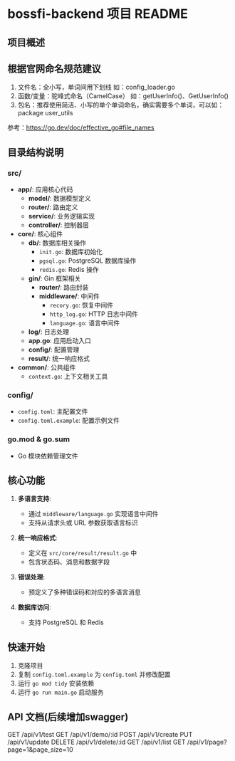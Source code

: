 # bossfi-backend 项目 README

## 项目概述


## 根据官网命名规范建议

1. 文件名：全小写，单词间用下划线 如：config_loader.go
2. 函数/变量：驼峰式命名（CamelCase） 如：getUserInfo()、GetUserInfo()
3. 包名：推荐使用简洁、小写的单个单词命名，确实需要多个单词，可以如：package user_utils

参考：https://go.dev/doc/effective_go#file_names

## 目录结构说明

### src/
- **app/**: 应用核心代码
    - **model/**: 数据模型定义
    - **router/**: 路由定义
    - **service/**: 业务逻辑实现
    - **controller/**: 控制器层
- **core/**: 核心组件
    - **db/**: 数据库相关操作
        - `init.go`: 数据库初始化
        - `pgsql.go`: PostgreSQL 数据库操作
        - `redis.go`: Redis 操作
    - **gin/**: Gin 框架相关
        - **router/**: 路由封装
        - **middleware/**: 中间件
            - `recory.go`: 恢复中间件
            - `http_log.go`: HTTP 日志中间件
            - `language.go`: 语言中间件
    - **log/**: 日志处理
    - **app.go**: 应用启动入口
    - **config/**: 配置管理
    - **result/**: 统一响应格式
- **common/**: 公共组件
    - `context.go`: 上下文相关工具

### config/
- `config.toml`: 主配置文件
- `config.toml.example`: 配置示例文件

### go.mod & go.sum
- Go 模块依赖管理文件

## 核心功能

1. **多语言支持**:
    - 通过 `middleware/language.go` 实现语言中间件
    - 支持从请求头或 URL 参数获取语言标识

2. **统一响应格式**:
    - 定义在 `src/core/result/result.go` 中
    - 包含状态码、消息和数据字段

3. **错误处理**:
    - 预定义了多种错误码和对应的多语言消息

4. **数据库访问**:
    - 支持 PostgreSQL 和 Redis

## 快速开始

1. 克隆项目
2. 复制 `config.toml.example` 为 `config.toml` 并修改配置
3. 运行 `go mod tidy` 安装依赖
4. 运行 `go run main.go` 启动服务

## API 文档(后续增加swagger)
GET /api/v1/test
GET /api/v1/demo/:id
POST /api/v1/create
PUT /api/v1/update
DELETE /api/v1/delete/:id
GET /api/v1/list
GET /api/v1/page?page=1&page_size=10

